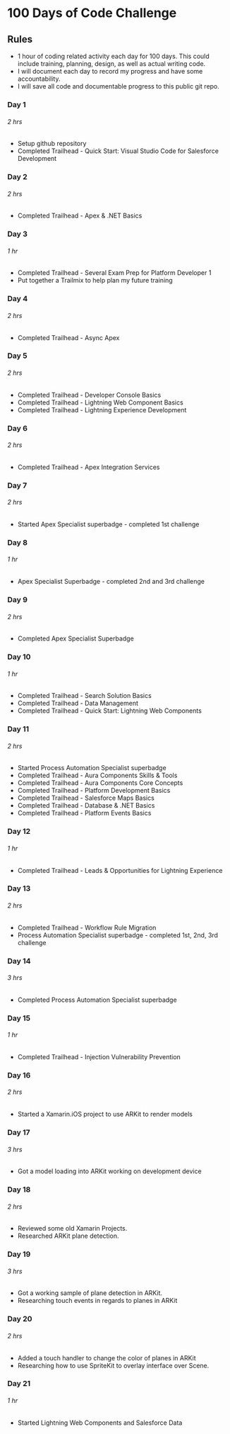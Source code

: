 # 100 Days of Code Challenge

## Rules
* 1 hour of coding related activity each day for 100 days. This could include training, planning, design, as well as actual writing code.
* I will document each day to record my progress and have some accountability.
* I will save all code and documentable progress to this public git repo.

### Day 1 
###### 2 hrs
* Setup github repository
* Completed Trailhead - Quick Start: Visual Studio Code for Salesforce Development

### Day 2
###### 2 hrs
* Completed Trailhead - Apex & .NET Basics

### Day 3
###### 1 hr
* Completed Trailhead - Several Exam Prep for Platform Developer 1
* Put together a Trailmix to help plan my future training

### Day 4
###### 2 hrs
* Completed Trailhead - Async Apex

### Day 5
###### 2 hrs
* Completed Trailhead - Developer Console Basics
* Completed Trailhead - Lightning Web Component Basics
* Completed Trailhead - Lightning Experience Development

### Day 6
###### 2 hrs
* Completed Trailhead - Apex Integration Services

### Day 7
###### 2 hrs
* Started Apex Specialist superbadge - completed 1st challenge

### Day 8
###### 1 hr
* Apex Specialist Superbadge - completed 2nd and 3rd challenge

### Day 9
###### 2 hrs
* Completed Apex Specialist Superbadge

### Day 10
###### 1 hr
* Completed Trailhead - Search Solution Basics
* Completed Trailhead - Data Management
* Completed Trailhead - Quick Start: Lightning Web Components

### Day 11
###### 2 hrs
* Started Process Automation Specialist superbadge
* Completed Trailhead - Aura Components Skills & Tools
* Completed Trailhead - Aura Components Core Concepts
* Completed Trailhead - Platform Development Basics
* Completed Trailhead - Salesforce Maps Basics
* Completed Trailhead - Database & .NET Basics
* Completed Trailhead - Platform Events Basics

### Day 12
###### 1 hr
* Completed Trailhead - Leads & Opportunities for Lightning Experience

### Day 13
###### 2 hrs
* Completed Trailhead - Workflow Rule Migration
* Process Automation Specialist superbadge - completed 1st, 2nd, 3rd challenge

### Day 14
###### 3 hrs
* Completed Process Automation Specialist superbadge

### Day 15
###### 1 hr
* Completed Trailhead - Injection Vulnerability Prevention

### Day 16
###### 2 hrs
* Started a Xamarin.iOS project to use ARKit to render models

### Day 17
###### 3 hrs
* Got a model loading into ARKit working on development device

### Day 18
###### 2 hrs
* Reviewed some old Xamarin Projects.
* Researched ARKit plane detection.

### Day 19
###### 3 hrs
* Got a working sample of plane detection in ARKit.
* Researching touch events in regards to planes in ARKit

### Day 20
###### 2 hrs
* Added a touch handler to change the color of planes in ARKit
* Researching how to use SpriteKit to overlay interface over Scene.

### Day 21
###### 1 hr
* Started Lightning Web Components and Salesforce Data 
